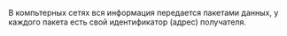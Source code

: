 В компьтерных сетях вся информация передается пакетами данных, у каждого пакета есть свой идентификатор (адрес) получателя.
